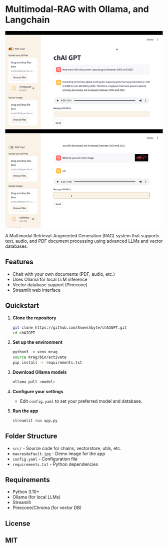 # Multimodal-RAG with Ollama, and Langchain

![Demo Image](img/Untitled%20design.png)

A Multimodal Retrieval-Augmented Generation (RAG) system that supports text, audio, and PDF document processing using advanced LLMs and vector databases.

## Features
- Chait with your own documents (PDF, audio, etc.)
- Uses Ollama for local LLM inference
- Vector database support (Pinecone)
- Streamlit web interface

## Quickstart

1. **Clone the repository**
   ```sh
   git clone https://github.com/Anweshbyte/chAIGPT.git
   cd chAIGPT
   ```

2. **Set up the environment**
   ```sh
   python3 -m venv mrag
   source mrag/bin/activate
   pip install -r requirements.txt
   ```

3. **Download Ollama models**
   ```sh
   ollama pull <model>
   ```

4. **Configure your settings**
   - Edit `config.yaml` to set your preferred model and database.

5. **Run the app**
   ```sh
   streamlit run app.py
   ```

## Folder Structure
- `src/` - Source code for chains, vectorstore, utils, etc.
- `maxresdefault.jpg` - Demo image for the app
- `config.yaml` - Configuration file
- `requirements.txt` - Python dependencies

## Requirements
- Python 3.10+
- Ollama (for local LLMs)
- Streamlit
- Pinecone/Chroma (for vector DB)

## License
MIT
---
